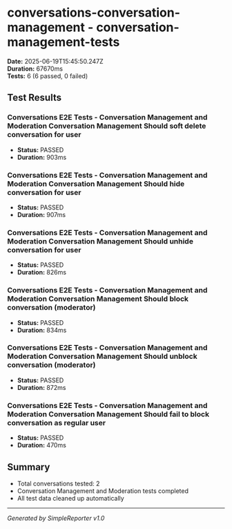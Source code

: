 # conversations-conversation-management - conversation-management-tests

**Date:** 2025-06-19T15:45:50.247Z  
**Duration:** 67670ms  
**Tests:** 6 (6 passed, 0 failed)

## Test Results


### Conversations E2E Tests - Conversation Management and Moderation Conversation Management Should soft delete conversation for user
- **Status:** PASSED
- **Duration:** 903ms



### Conversations E2E Tests - Conversation Management and Moderation Conversation Management Should hide conversation for user
- **Status:** PASSED
- **Duration:** 907ms



### Conversations E2E Tests - Conversation Management and Moderation Conversation Management Should unhide conversation for user
- **Status:** PASSED
- **Duration:** 826ms



### Conversations E2E Tests - Conversation Management and Moderation Conversation Management Should block conversation (moderator)
- **Status:** PASSED
- **Duration:** 834ms



### Conversations E2E Tests - Conversation Management and Moderation Conversation Management Should unblock conversation (moderator)
- **Status:** PASSED
- **Duration:** 872ms



### Conversations E2E Tests - Conversation Management and Moderation Conversation Management Should fail to block conversation as regular user
- **Status:** PASSED
- **Duration:** 470ms



## Summary

- Total conversations tested: 2
- Conversation Management and Moderation tests completed
- All test data cleaned up automatically

---
*Generated by SimpleReporter v1.0*
